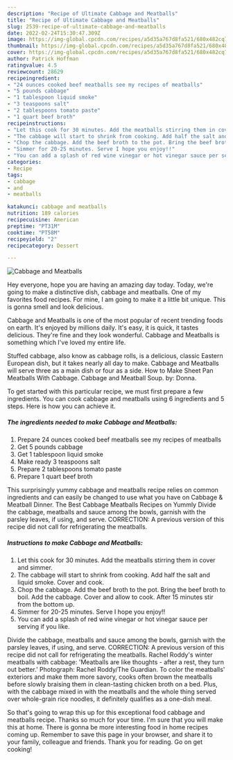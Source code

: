 ```yaml
---
description: "Recipe of Ultimate Cabbage and Meatballs"
title: "Recipe of Ultimate Cabbage and Meatballs"
slug: 2539-recipe-of-ultimate-cabbage-and-meatballs
date: 2022-02-24T15:30:47.309Z
image: https://img-global.cpcdn.com/recipes/a5d35a767d8fa521/680x482cq70/cabbage-and-meatballs-recipe-main-photo.jpg
thumbnail: https://img-global.cpcdn.com/recipes/a5d35a767d8fa521/680x482cq70/cabbage-and-meatballs-recipe-main-photo.jpg
cover: https://img-global.cpcdn.com/recipes/a5d35a767d8fa521/680x482cq70/cabbage-and-meatballs-recipe-main-photo.jpg
author: Patrick Hoffman
ratingvalue: 4.5
reviewcount: 28629
recipeingredient:
- "24 ounces cooked beef meatballs see my recipes of meatballs"
- "5 pounds cabbage"
- "1 tablespoon liquid smoke"
- "3 teaspoons salt"
- "2 tablespoons tomato paste"
- "1 quart beef broth"
recipeinstructions:
- "Let this cook for 30 minutes. Add the meatballs stirring them in cover and simmer."
- "The cabbage will start to shrink from cooking. Add half the salt and liquid smoke. Cover and cook."
- "Chop the cabbage. Add the beef broth to the pot. Bring the beef broth to boil. Add the cabbage. Cover and allow to cook. After 15 minutes stir from the bottom up."
- "Simmer for 20-25 minutes. Serve I hope you enjoy!!"
- "You can add a splash of red wine vinegar or hot vinegar sauce per serving if you like."
categories:
- Recipe
tags:
- cabbage
- and
- meatballs

katakunci: cabbage and meatballs 
nutrition: 189 calories
recipecuisine: American
preptime: "PT31M"
cooktime: "PT58M"
recipeyield: "2"
recipecategory: Dessert

---
```



![Cabbage and Meatballs](https://img-global.cpcdn.com/recipes/a5d35a767d8fa521/680x482cq70/cabbage-and-meatballs-recipe-main-photo.jpg)

Hey everyone, hope you are having an amazing day today. Today, we're going to make a distinctive dish, cabbage and meatballs. One of my favorites food recipes. For mine, I am going to make it a little bit unique. This is gonna smell and look delicious.

Cabbage and Meatballs is one of the most popular of recent trending foods on earth. It's enjoyed by millions daily. It's easy, it is quick, it tastes delicious. They're fine and they look wonderful. Cabbage and Meatballs is something which I've loved my entire life.

Stuffed cabbage, also know as cabbage rolls, is a delicious, classic Eastern European dish, but it takes nearly all day to make. Cabbage and Meatballs will serve three as a main dish or four as a side. How to Make Sheet Pan Meatballs With Cabbage. Cabbage and Meatball Soup. by: Donna.


To get started with this particular recipe, we must first prepare a few ingredients. You can cook cabbage and meatballs using 6 ingredients and 5 steps. Here is how you can achieve it.

<!--inarticleads1-->

##### The ingredients needed to make Cabbage and Meatballs:

1. Prepare 24 ounces cooked beef meatballs see my recipes of meatballs
1. Get 5 pounds cabbage
1. Get 1 tablespoon liquid smoke
1. Make ready 3 teaspoons salt
1. Prepare 2 tablespoons tomato paste
1. Prepare 1 quart beef broth


This surprisingly yummy cabbage and meatballs recipe relies on common ingredients and can easily be changed to use what you have on Cabbage & Meatball Dinner. The Best Cabbage Meatballs Recipes on Yummly Divide the cabbage, meatballs and sauce among the bowls, garnish with the parsley leaves, if using, and serve. CORRECTION: A previous version of this recipe did not call for refrigerating the meatballs. 

<!--inarticleads2-->

##### Instructions to make Cabbage and Meatballs:

1. Let this cook for 30 minutes. Add the meatballs stirring them in cover and simmer.
1. The cabbage will start to shrink from cooking. Add half the salt and liquid smoke. Cover and cook.
1. Chop the cabbage. Add the beef broth to the pot. Bring the beef broth to boil. Add the cabbage. Cover and allow to cook. After 15 minutes stir from the bottom up.
1. Simmer for 20-25 minutes. Serve I hope you enjoy!!
1. You can add a splash of red wine vinegar or hot vinegar sauce per serving if you like.


Divide the cabbage, meatballs and sauce among the bowls, garnish with the parsley leaves, if using, and serve. CORRECTION: A previous version of this recipe did not call for refrigerating the meatballs. Rachel Roddy's winter meatballs with cabbage: 'Meatballs are like thoughts - after a rest, they turn out better.' Photograph: Rachel Roddy/The Guardian. To color the meatballs' exteriors and make them more savory, cooks often brown the meatballs before slowly braising them in clean-tasting chicken broth on a bed. Plus, with the cabbage mixed in with the meatballs and the whole thing served over whole-grain rice noodles, it definitely qualifies as a one-dish meal. 

So that's going to wrap this up for this exceptional food cabbage and meatballs recipe. Thanks so much for your time. I'm sure that you will make this at home. There is gonna be more interesting food in home recipes coming up. Remember to save this page in your browser, and share it to your family, colleague and friends. Thank you for reading. Go on get cooking!
